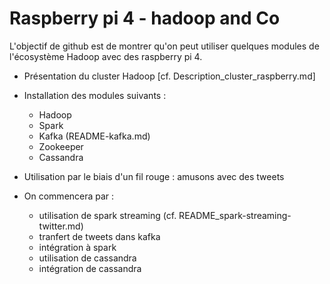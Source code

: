 # Raspberry pi 4 - hadoop and Co

L'objectif de github est de montrer qu'on peut utiliser quelques modules de l'écosystème Hadoop avec des raspberry pi 4.

- Présentation du cluster Hadoop [cf. Description_cluster_raspberry.md]

- Installation des modules suivants :
    - Hadoop
    - Spark
    - Kafka  (README-kafka.md)
    - Zookeeper
    - Cassandra
    
- Utilisation par le biais d'un fil rouge : amusons avec des tweets

- On commencera par :
  - utilisation de spark streaming (cf. README_spark-streaming-twitter.md)
  - tranfert de tweets dans kafka
  - intégration à spark
  - utilisation de cassandra
  - intégration de cassandra
